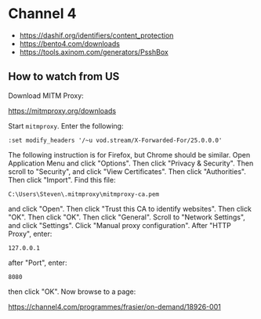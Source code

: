 # Channel 4

- <https://dashif.org/identifiers/content_protection>
- https://bento4.com/downloads
- https://tools.axinom.com/generators/PsshBox

## How to watch from US

Download MITM Proxy:

https://mitmproxy.org/downloads

Start `mitmproxy`. Enter the following:

~~~
:set modify_headers '/~u vod.stream/X-Forwarded-For/25.0.0.0'
~~~

The following instruction is for Firefox, but Chrome should be similar. Open
Application Menu and click "Options". Then click "Privacy & Security". Then
scroll to "Security", and click "View Certificates". Then click "Authorities".
Then click "Import". Find this file:

~~~
C:\Users\Steven\.mitmproxy\mitmproxy-ca.pem
~~~

and click "Open". Then click "Trust this CA to identify websites". Then click
"OK". Then click "OK". Then click "General". Scroll to "Network Settings", and
click "Settings". Click "Manual proxy configuration". After "HTTP Proxy", enter:

~~~
127.0.0.1
~~~

after "Port", enter:

~~~
8080
~~~

then click "OK". Now browse to a page:

https://channel4.com/programmes/frasier/on-demand/18926-001
